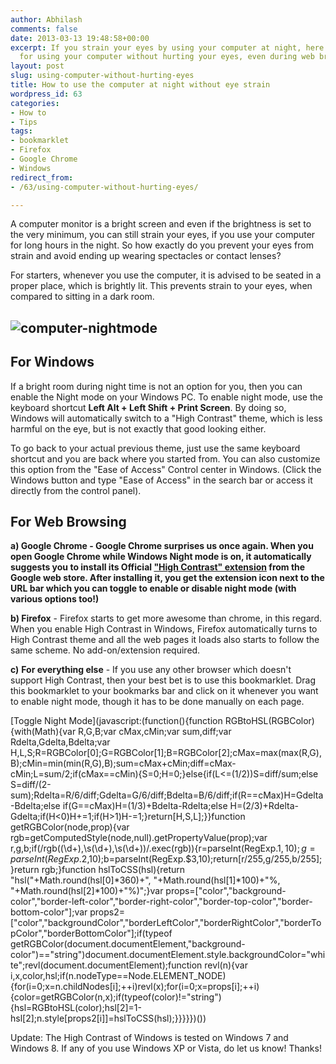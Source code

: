```yaml
---
author: Abhilash
comments: false
date: 2013-03-13 19:48:58+00:00
excerpt: If you strain your eyes by using your computer at night, here are some tips
  for using your computer without hurting your eyes, even during web browsing
layout: post
slug: using-computer-without-hurting-eyes
title: How to use the computer at night without eye strain
wordpress_id: 63
categories:
- How to
- Tips
tags:
- bookmarklet
- Firefox
- Google Chrome
- Windows
redirect_from:
- /63/using-computer-without-hurting-eyes/

---
```


A computer monitor is a bright screen and even if the brightness is set to the very minimum, you can still strain your eyes, if you use your computer for long hours in the night. So how exactly do you prevent your eyes from strain and avoid ending up wearing spectacles or contact lenses?

For starters, whenever you use the computer, it is advised to be seated in a proper place, which is brightly lit. This prevents strain to your eyes, when compared to sitting in a dark room.


## ![computer-nightmode](https://techcovered.github.io/images/computer-nightmode.png)




## For Windows


If a bright room during night time is not an option for you, then you can enable the Night mode on your Windows PC. To enable night mode, use the keyboard shortcut **Left Alt + Left Shift + Print Screen**. By doing so, Windows will automatically switch to a "High Contrast" theme, which is less harmful on the eye, but is not exactly that good looking either.

To go back to your actual previous theme, just use the same keyboard shortcut and you are back where you started from. You can also customize this option from the "Ease of Access" Control center in Windows. (Click the Windows button and type "Ease of Access" in the search bar or access it directly from the control panel).


## For Web Browsing


**a) Google Chrome **- Google Chrome surprises us once again. When you open Google Chrome while Windows Night mode is on, it automatically suggests you to install its Official ["High Contrast" extension](https://chrome.google.com/webstore/detail/high-contrast/djcfdncoelnlbldjfhinnjlhdjlikmph/) from the Google web store. After installing it, you get the extension icon next to the URL bar which you can toggle to enable or disable night mode (with various options too!**)**

**b) Firefox** - Firefox starts to get more awesome than chrome, in this regard. When you enable High Contrast in Windows, Firefox automatically turns to High Contrast theme and all the web pages it loads also starts to follow the same scheme. No add-on/extension required.

**c)** **For everything else** - If you use any other browser which doesn't support High Contrast, then your best bet is to use this bookmarklet. Drag this bookmarklet to your bookmarks bar and click on it whenever you want to enable night mode, though it has to be done manually on each page.

[Toggle Night Mode](javascript:(function(){function RGBtoHSL(RGBColor){with(Math){var R,G,B;var cMax,cMin;var sum,diff;var Rdelta,Gdelta,Bdelta;var H,L,S;R=RGBColor[0];G=RGBColor[1];B=RGBColor[2];cMax=max(max(R,G),B);cMin=min(min(R,G),B);sum=cMax+cMin;diff=cMax-cMin;L=sum/2;if(cMax==cMin){S=0;H=0;}else{if(L<=(1/2))S=diff/sum;else S=diff/(2-sum);Rdelta=R/6/diff;Gdelta=G/6/diff;Bdelta=B/6/diff;if(R==cMax)H=Gdelta-Bdelta;else if(G==cMax)H=(1/3)+Bdelta-Rdelta;else H=(2/3)+Rdelta-Gdelta;if(H<0)H+=1;if(H>1)H-=1;}return[H,S,L];}}function getRGBColor(node,prop){var rgb=getComputedStyle(node,null).getPropertyValue(prop);var r,g,b;if(/rgb\((\d+),\s(\d+),\s(\d+)\)/.exec(rgb)){r=parseInt(RegExp.$1,10);g=parseInt(RegExp.$2,10);b=parseInt(RegExp.$3,10);return[r/255,g/255,b/255];}return rgb;}function hslToCSS(hsl){return "hsl("+Math.round(hsl[0]*360)+", "+Math.round(hsl[1]*100)+"%, "+Math.round(hsl[2]*100)+"%)";}var props=["color","background-color","border-left-color","border-right-color","border-top-color","border-bottom-color"];var props2=["color","backgroundColor","borderLeftColor","borderRightColor","borderTopColor","borderBottomColor"];if(typeof getRGBColor(document.documentElement,"background-color")=="string")document.documentElement.style.backgroundColor="white";revl(document.documentElement);function revl(n){var i,x,color,hsl;if(n.nodeType==Node.ELEMENT_NODE){for(i=0;x=n.childNodes[i];++i)revl(x);for(i=0;x=props[i];++i){color=getRGBColor(n,x);if(typeof(color)!="string"){hsl=RGBtoHSL(color);hsl[2]=1-hsl[2];n.style[props2[i]]=hslToCSS(hsl);}}}}})())

Update: The High Contrast of Windows is tested on Windows 7 and Windows 8. If any of you use Windows XP or Vista, do let us know! Thanks!
